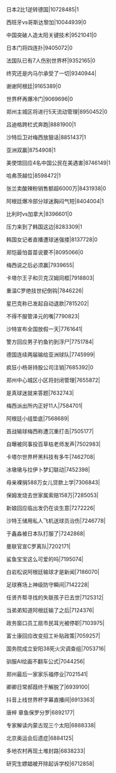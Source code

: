 日本2比1逆转德国|10728485|1

西班牙vs哥斯达黎加|10044939|0

中国突破人造太阳关键技术|9521041|0

日本门将四连扑|9405072|0

法国队已有7人伤别世界杯|9352165|0

终究还是内马尔承受了一切|9340944|

谢谢阿根廷|9165389|0

世界杯再爆冷门|9069696|0

郑州主城区将进行5天流动管理|8950452|0

吕迪格跨栏式奔跑|8881900|1

沙特后卫对梅西放狠话|8851437|1

亚洲双赢|8754908|1

美使馆回应4名中国公民在美遇害|8746149|1

哈弗茨越位|8598472|1

张兰卖酸辣粉销售额超6000万|8431938|0

阿根廷爆冷部分球迷胸闷气短|8404004|1

比利时vs加拿大|8396601|0

压力来到了韩国这边|8283309|1

韩国女记者直播遭球迷强搂|8137728|0

郑恺最怕苗苗说要不|8095066|0

梅西说之后必须赢|7939655|

卡塔尔王子和贝克汉姆同框|7918803|

重温C罗绝技世纪倒钩|7846226|

星巴克称已发起自动退款|7815202|

不得不服管泽元的嘴|7790823|

沙特宣布全国放假一天|7761641|

警方回应男子钓鱼钓到浮尸|7751784|

德国连续两届输给亚洲球队|7745999|

疯狂小杨哥持股公司注销|7685392|0

郑州中心城区小区将封闭管理|7655872|

是真球迷就来答题|7632743|

梅西派出所内正好11人|7584701|

阿根廷小组垫底|7568689|

首战输球梅西称遭沉重打击|7505177|

自曝被同事投百草枯老师发声|7502983|

卡塔尔世界杯黑科技有多牛|7462708|

冰墩墩与拉伊卜梦幻联动|7452398|

母亲裸捐588万女儿贷款上学|7306843|

保姆发烧去世家属索赔158万|7285053|

新娘回应临出发仍在谈生意|7272226|

沙特王储用私人飞机送球员治伤|7246778|

于鑫淼被日本队打服了|7242868|

曼联官宣C罗离队|7202171|

鲨鱼宝宝这么可爱的吗|7195074|

白岩松说阿根廷输球才是新闻|7186070|

足球赛场上神级防守瞬间|7142228|

任贤齐帮寻找的失联孩子已去世|7125312|

当弟弟知道阿根廷输了之后|7124376|

政务窗口员工扇市民耳光被停职|7103975|

富士康回应改变招工补贴政策|7059257|

国务院成立安阳38死火灾调查组|7053716|

驯服AI绘画不翻车公式|7044256|

郑州最后一家家乐福停业|7021541|

卿卿日常郝葭终于解脱了|6939100|

抖音上线世界杯字幕直播间|6913363|

唐梓 章鱼保罗分罗|6892177|

专家解读内蒙古现三个太阳|6888338|

北京奥运会后遗症|6884125|

多地农村再现土堆封路|6838233|

研究生嫖娼被开除起诉学校|6712858|

